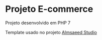 # Projeto E-commerce

Projeto desenvolvido em PHP 7

Template usado no projeto [Almsaeed Studio](https://almsaeedstudio.com)
